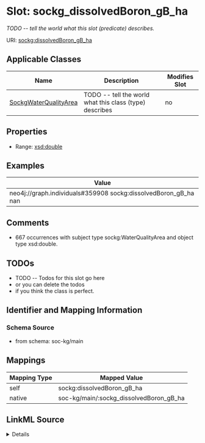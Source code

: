 

# Slot: sockg_dissolvedBoron_gB_ha


_TODO -- tell the world what this slot (predicate) describes._





URI: [sockg:dissolvedBoron_gB_ha](http://www.semanticweb.org/sockg/ontologies/2024/0/soil-carbon-ontology/dissolvedBoron_gB_ha)



<!-- no inheritance hierarchy -->





## Applicable Classes

| Name | Description | Modifies Slot |
| --- | --- | --- |
| [SockgWaterQualityArea](../classes/SockgWaterQualityArea.md) | TODO -- tell the world what this class (type) describes |  no  |







## Properties

* Range: [xsd:double](http://www.w3.org/2001/XMLSchema#double)






## Examples

| Value |
| --- |
| neo4j://graph.individuals#359908 sockg:dissolvedBoron_gB_ha nan |

## Comments

* 667 occurrences with subject type sockg:WaterQualityArea and object type xsd:double.

## TODOs

* TODO -- Todos for this slot go here
* or you can delete the todos
* if you think the class is perfect.

## Identifier and Mapping Information







### Schema Source


* from schema: soc-kg/main




## Mappings

| Mapping Type | Mapped Value |
| ---  | ---  |
| self | sockg:dissolvedBoron_gB_ha |
| native | soc-kg/main/:sockg_dissolvedBoron_gB_ha |




## LinkML Source

<details>
```yaml
name: sockg_dissolvedBoron_gB_ha
description: TODO -- tell the world what this slot (predicate) describes.
todos:
- TODO -- Todos for this slot go here
- or you can delete the todos
- if you think the class is perfect.
comments:
- 667 occurrences with subject type sockg:WaterQualityArea and object type xsd:double.
examples:
- value: neo4j://graph.individuals#359908 sockg:dissolvedBoron_gB_ha nan
from_schema: soc-kg/main
rank: 1000
slot_uri: sockg:dissolvedBoron_gB_ha
alias: sockg_dissolvedBoron_gB_ha
domain_of:
- sockg_WaterQualityArea
range: double

```
</details>